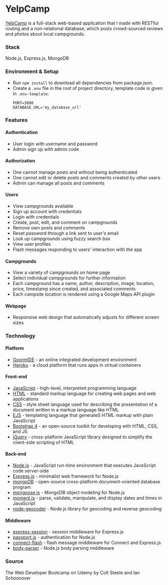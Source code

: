 # YelpCamp

[YelpCamp](https://webdev-yelpcamp-sherry-xzhu.herokuapp.com/) is a full-stack web-based application that I made with RESTful routing and a non-relational database, which posts crowd-sourced reviews and photos about local campgrounds.

### Stack

Node.js, Express.js, MongoDB

### Environment & Setup

- Run `npm install` to download all dependencies from package.json.
- Create a `.env` file in the root of project directory, template code is given in `.env-template`:
  ```
  PORT=3000
  DATABASE_URL='my_database_url'
  ```

### Features

#### Authentication

- User login with username and password
- Admin sign up with admin code

#### Authorization

- One cannot manage posts and without being authenticated
- One cannot edit or delete posts and comments created by other users
- Admin can manage all posts and comments

#### Users

- View campgrounds available
- Sign up account with credentials
- Login with credentials
- Create, post, edit, and comment on campgrounds
- Remove own posts and comments
- Reset password through a link sent to user's email
- Look up campgrounds using fuzzy search box
- View user profiles
- Flash messages responding to users' interaction with the app

#### Campgrounds

- View a variety of campgrounds on home page
- Select individual campgrounds for further information
- Each campground has a name, author, description, image, location, price, timestamp since created, and associated comments
- Each campsite location is rendered using a Google Maps API plugin

#### Webpage

- Responsive web design that automatically adjusts for different screen sizes

### Technology

#### Platform

- [GoormIDE](https://ide.goorm.io/) - an online integrated development environment
- [Heroku](https://www.heroku.com/) - a cloud platform that runs apps in virtual containers

#### Front-end

- [JavaScript](https://www.javascript.com/) - high-level, interpreted programming language
- [HTML](https://en.wikipedia.org/wiki/HTML) - standard markup language for creating web pages and web applications
- [CSS](https://en.wikipedia.org/wiki/Cascading_Style_Sheets) - style sheet language used for describing the presentation of a document written in a markup language like HTML
- [EJS](https://ejs.co/) - templating language that generateS HTML markup with plain JavaScript
- [Bootstrap 4](https://getbootstrap.com/) - an open-source toolkit for developing with HTML, CSS, and JS
- [jQuery](https://jquery.com/) - cross-platform JavaScript library designed to simplify the client-side scripting of HTML

#### Back-end

- [Node.js](https://nodejs.org/en/) - JavaScript run-time environment that executes JavaScript code server-side
- [Express.js](https://expressjs.com/) - minimalist web framework for Node.js
- [mongoDB](https://www.mongodb.com/) - open-source cross-platform document-oriented database program
- [mongoose.js](https://mongoosejs.com/) - MongoDB object modeling for Node.js
- [moment.js](https://momentjs.com/) - parse, validate, manipulate, and display dates and times in JavaScript
- [node-geocoder](https://www.npmjs.com/package/node-geocoder) - Node.js library for geocoding and reverse geocoding

#### Middleware

- [express-session](https://www.npmjs.com/package/express-session) - session middleware for Express.js
- [passport.js](http://www.passportjs.org/) - authentication for Node.js
- [connect-flash](https://www.npmjs.com/package/connect-flash) - flash message middleware for Connect and Express.js
- [body-parser](https://www.npmjs.com/package/body-parser) - Node.js body parsing middleware

### Source

The Web Developer Bootcamp on Udemy by Colt Steele and Ian Schoonover

